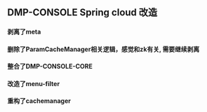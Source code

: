 ## DMP-CONSOLE Spring cloud 改造

#### 剥离了meta

#### 删除了ParamCacheManager相关逻辑，感觉和zk有关, 需要继续剥离

#### 整合了DMP-CONSOLE-CORE

#### 改造了menu-filter

#### 重构了cachemanager
